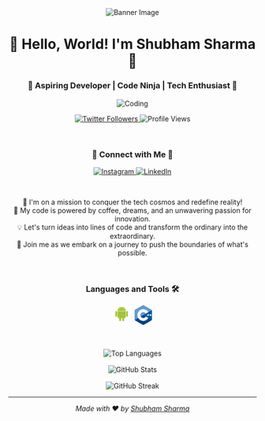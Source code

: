 <div align="center">
    <img src="https://user-images.githubusercontent.com/1234567890/banner.png" alt="Banner Image">
</div>

<h1 align="center">👾 Hello, World! I'm Shubham Sharma 👾</h1>
<h3 align="center">🚀 Aspiring Developer | Code Ninja | Tech Enthusiast 🤖</h3>

<p align="center">
    <img align="center" alt="Coding" width="500" src="https://cdn.dribbble.com/users/926537/screenshots/4502924/media/18181eb39eec9784db256e246954adba.gif">
</p>

<p align="center">
    <a href="https://twitter.com/" target="_blank">
        <img src="https://img.shields.io/twitter/follow/?logo=twitter&style=for-the-badge" alt="Twitter Followers">
    </a>
    <img src="https://komarev.com/ghpvc/?username=shubham270301&label=Profile%20views&color=0e75b6&style=for-the-badge" alt="Profile Views">
</p>

<br>

<h3 align="center">🌌 Connect with Me 🌌</h3>
<p align="center">
    <a href="https://instagram.com/_shubham_2703_" target="_blank">
        <img src="https://raw.githubusercontent.com/rahuldkjain/github-profile-readme-generator/master/src/images/icons/Social/instagram.svg" alt="Instagram" height="30" width="40" />
    </a>
    <a href="https://www.linkedin.com/in/your-linkedin-profile" target="_blank">
        <img src="https://raw.githubusercontent.com/rahuldkjain/github-profile-readme-generator/master/src/images/icons/Social/linked-in-alt.svg" alt="LinkedIn" height="30" width="40" />
    </a>
</p>

<br>

<p align="center">
    🚀 I'm on a mission to conquer the tech cosmos and redefine reality!
    <br>
    🤖 My code is powered by coffee, dreams, and an unwavering passion for innovation.
    <br>
    💡 Let's turn ideas into lines of code and transform the ordinary into the extraordinary.
    <br>
    🌌 Join me as we embark on a journey to push the boundaries of what's possible.
</p>

<br>

<h3 align="center">Languages and Tools 🛠️</h3>
<p align="center">
    <img src="https://raw.githubusercontent.com/devicons/devicon/master/icons/android/android-original-wordmark.svg" alt="Android" width="40" height="40"/>
    <img src="https://raw.githubusercontent.com/devicons/devicon/master/icons/cplusplus/cplusplus-original.svg" alt="C++" width="40" height="40"/>
    <!-- Add more icons here -->
</p>

<br>

<p align="center">
    <img align="center" src="https://github-readme-stats.vercel.app/api/top-langs?username=shubham270301&show_icons=true&locale=en&layout=compact" alt="Top Languages" />
</p>

<p align="center">
    <img align="center" src="https://github-readme-stats.vercel.app/api?username=shubham270301&show_icons=true&locale=en" alt="GitHub Stats" />
</p>

<p align="center">
    <img align="center" src="https://github-readme-streak-stats.herokuapp.com/?user=shubham270301&" alt="GitHub Streak" />
</p>

---

<p align="center">
    <em>Made with ❤️ by <a href="https://github.com/shubham270301">Shubham Sharma</a></em>
</p>
